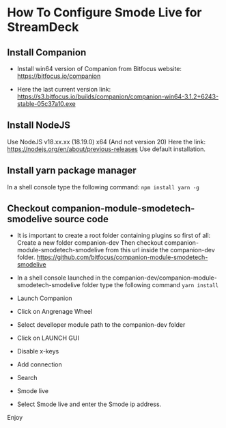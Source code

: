 # How To Configure Smode Live for StreamDeck 

## Install Companion
* Install win64 version of Companion from Bitfocus website:
https://bitfocus.io/companion

 * Here the last current version link:
https://s3.bitfocus.io/builds/companion/companion-win64-3.1.2+6243-stable-05c37a10.exe


## Install NodeJS
Use NodeJS v18.xx.xx (18.19.0) x64 (And not version 20)
Here the link:
https://nodejs.org/en/about/previous-releases
Use default installation.

## Install yarn package manager
In a shell console type the following command:
`npm install yarn -g`

## Checkout companion-module-smodetech-smodelive source code

* It is important to create a root folder containing plugins so first of all:
Create a new folder companion-dev 
Then checkout companion-module-smodetech-smodelive from this url inside the companion-dev folder.
https://github.com/bitfocus/companion-module-smodetech-smodelive


* In a shell console launched in the companion-dev/companion-module-smodetech-smodelive folder type the following command
`yarn install`

* Launch Companion
* Click on Angrenage Wheel 
* Select develloper module path to the companion-dev folder
* Click on LAUNCH GUI
* Disable x-keys

* Add connection
* Search
* Smode live
* Select Smode live and enter the Smode ip address.

Enjoy